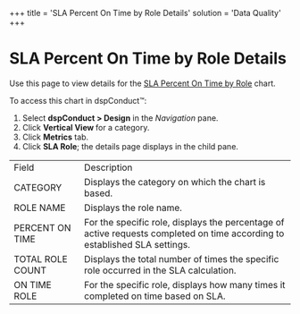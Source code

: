 +++
title = 'SLA Percent On Time by Role Details'
solution = 'Data Quality'
+++

# SLA Percent On Time by Role Details

Use this page to view details for the [SLA Percent On Time by
Role](SLA_Percent_On_Time_by_Role.htm) chart.

To access this chart in dspConduct™:

1.  Select **dspConduct \> Design** in the *Navigation* pane.
2.  Click **Vertical View <span style="font-weight: normal;">for a
    category</span>**.
3.  Click **Metrics** tab.
4.  Click **SLA Role**; the details page displays in the child
pane.

|                  |                                                                                                                            |
| ---------------- | -------------------------------------------------------------------------------------------------------------------------- |
| Field            | Description                                                                                                                |
| CATEGORY         | Displays the category on which the chart is based.                                                                         |
| ROLE NAME        | Displays the role name.                                                                                                    |
| PERCENT ON TIME  | For the specific role, displays the percentage of active requests completed on time according to established SLA settings. |
| TOTAL ROLE COUNT | Displays the total number of times the specific role occurred in the SLA calculation.                                      |
| ON TIME ROLE     | For the specific role, displays how many times it completed on time based on SLA.                                          |
